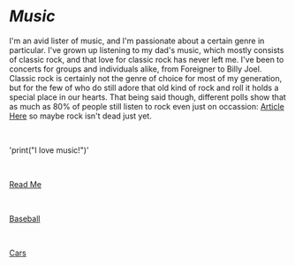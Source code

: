 # *Music*

I'm an avid lister of music, and I'm passionate about a certain genre in particular. I've grown up listening to my dad's music, which mostly consists of classic rock, and that love for classic rock has never left me. I've been to concerts for groups and individuals alike, from Foreigner to Billy Joel. Classic rock is certainly not the genre of choice for most of my generation, but for the few of who do still adore that old kind of rock and roll it holds a special place in our hearts. That being said though, different polls show that as much as 80% of people still listen to rock even just on occassion: [Article Here](https://www.insideradio.com/rock-is-on-a-roll-as-ratings-and-music-consumption-show-growth/article_d0ba997a-aead-11e9-aad8-bf34f42901be.html) so maybe rock isn't dead just yet.

<br>

'print("I love music!")'

<br>

[Read Me](https://github.com/LPCardinals/1600Markdown/blob/main/README.md)

<br>

[Baseball](https://github.com/LPCardinals/1600Markdown/blob/main/baseball.md)

<br>

[Cars](https://github.com/LPCardinals/1600Markdown/blob/main/cars.md)
